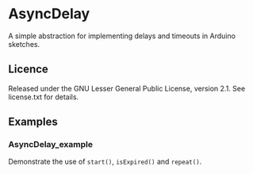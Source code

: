 # AsyncDelay

A simple abstraction for implementing delays and timeouts in Arduino
sketches.

## Licence

Released under the GNU Lesser General Public License, version 2.1. See
license.txt for details.

## Examples

### AsyncDelay_example

Demonstrate the use of `start()`, `isExpired()` and `repeat()`.
